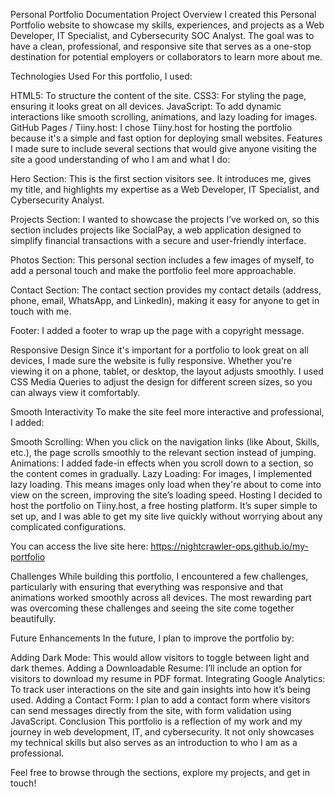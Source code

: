 Personal Portfolio Documentation
Project Overview
I created this Personal Portfolio website to showcase my skills, experiences, and projects as a Web Developer, IT Specialist, and Cybersecurity SOC Analyst. The goal was to have a clean, professional, and responsive site that serves as a one-stop destination for potential employers or collaborators to learn more about me.

Technologies Used
For this portfolio, I used:

HTML5: To structure the content of the site.
CSS3: For styling the page, ensuring it looks great on all devices.
JavaScript: To add dynamic interactions like smooth scrolling, animations, and lazy loading for images.
GitHub Pages / Tiiny.host: I chose Tiiny.host for hosting the portfolio because it's a simple and fast option for deploying small websites.
Features
I made sure to include several sections that would give anyone visiting the site a good understanding of who I am and what I do:

Hero Section: This is the first section visitors see. It introduces me, gives my title, and highlights my expertise as a Web Developer, IT Specialist, and Cybersecurity Analyst.

Projects Section: I wanted to showcase the projects I’ve worked on, so this section includes projects like SocialPay, a web application designed to simplify financial transactions with a secure and user-friendly interface.

Photos Section: This personal section includes a few images of myself, to add a personal touch and make the portfolio feel more approachable.

Contact Section: The contact section provides my contact details (address, phone, email, WhatsApp, and LinkedIn), making it easy for anyone to get in touch with me.

Footer: I added a footer to wrap up the page with a copyright message.

Responsive Design
Since it's important for a portfolio to look great on all devices, I made sure the website is fully responsive. Whether you're viewing it on a phone, tablet, or desktop, the layout adjusts smoothly. I used CSS Media Queries to adjust the design for different screen sizes, so you can always view it comfortably.

Smooth Interactivity
To make the site feel more interactive and professional, I added:

Smooth Scrolling: When you click on the navigation links (like About, Skills, etc.), the page scrolls smoothly to the relevant section instead of jumping.
Animations: I added fade-in effects when you scroll down to a section, so the content comes in gradually.
Lazy Loading: For images, I implemented lazy loading. This means images only load when they're about to come into view on the screen, improving the site’s loading speed.
Hosting
I decided to host the portfolio on Tiiny.host, a free hosting platform. It’s super simple to set up, and I was able to get my site live quickly without worrying about any complicated configurations.

You can access the live site here:
https://nightcrawler-ops.github.io/my-portfolio

Challenges
While building this portfolio, I encountered a few challenges, particularly with ensuring that everything was responsive and that animations worked smoothly across all devices. The most rewarding part was overcoming these challenges and seeing the site come together beautifully.

Future Enhancements
In the future, I plan to improve the portfolio by:

Adding Dark Mode: This would allow visitors to toggle between light and dark themes.
Adding a Downloadable Resume: I’ll include an option for visitors to download my resume in PDF format.
Integrating Google Analytics: To track user interactions on the site and gain insights into how it’s being used.
Adding a Contact Form: I plan to add a contact form where visitors can send messages directly from the site, with form validation using JavaScript.
Conclusion
This portfolio is a reflection of my work and my journey in web development, IT, and cybersecurity. It not only showcases my technical skills but also serves as an introduction to who I am as a professional.

Feel free to browse through the sections, explore my projects, and get in touch!
